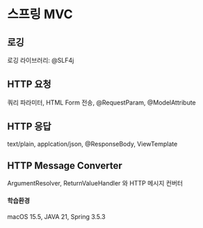 # 스프링 MVC

## 로깅
로깅 라이브러리: @SLF4j

## HTTP 요청
쿼리 파라미터, HTML Form 전송, @RequestParam, @ModelAttribute

## HTTP 응답
text/plain, applcation/json, @ResponseBody, ViewTemplate

## HTTP Message Converter
ArgumentResolver, ReturnValueHandler 와 HTTP 메시지 컨버터

#### 학습환경
macOS 15.5, JAVA 21, Spring 3.5.3
